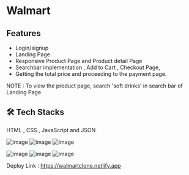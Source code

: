 # Walmart
## Features
- Login/signup
- Landing Page
- Responsive Product Page and Product detail Page
- Searchbar implementation , Add to Cart , Checkout Page, 
- Getting the total price and proceeding to the payment page.

NOTE : To view the product page, search 'soft drinks' in search bar of Landing Page

## 🛠 Tech Stacks
HTML , CSS , JavaScript and JSON

![image](https://user-images.githubusercontent.com/68657465/205794117-c0c0bf30-1779-4587-8fec-d877bd62a831.png)
![image](https://user-images.githubusercontent.com/68657465/205855860-4533fcf9-3df7-4f2b-8a1e-025a8929b7d4.png)
![image](https://user-images.githubusercontent.com/68657465/205855943-a310804f-087d-452c-b3d4-e784f91c8e16.png)

![image](https://user-images.githubusercontent.com/68657465/205794217-09f63e6f-12d0-417f-abc0-b6583be1d1d8.png)
![image](https://user-images.githubusercontent.com/68657465/205794279-60306636-87cc-4da8-b555-79e84e697cb3.png)
![image](https://user-images.githubusercontent.com/68657465/205794312-1c831b1c-3f61-4a8a-b231-78478a739f6f.png)

Deploy Link : https://walmartclone.netlify.app
